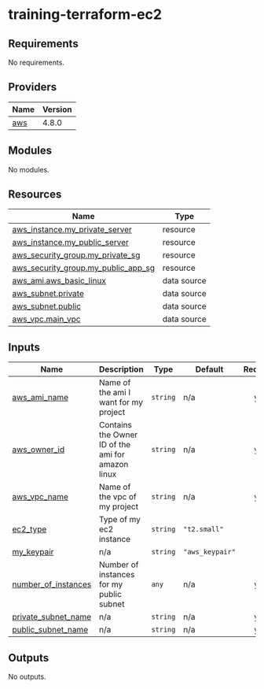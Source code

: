 # training-terraform-ec2
<!-- BEGIN_TF_DOCS -->
## Requirements

No requirements.

## Providers

| Name | Version |
|------|---------|
| <a name="provider_aws"></a> [aws](#provider\_aws) | 4.8.0 |

## Modules

No modules.

## Resources

| Name | Type |
|------|------|
| [aws_instance.my_private_server](https://registry.terraform.io/providers/hashicorp/aws/latest/docs/resources/instance) | resource |
| [aws_instance.my_public_server](https://registry.terraform.io/providers/hashicorp/aws/latest/docs/resources/instance) | resource |
| [aws_security_group.my_private_sg](https://registry.terraform.io/providers/hashicorp/aws/latest/docs/resources/security_group) | resource |
| [aws_security_group.my_public_app_sg](https://registry.terraform.io/providers/hashicorp/aws/latest/docs/resources/security_group) | resource |
| [aws_ami.aws_basic_linux](https://registry.terraform.io/providers/hashicorp/aws/latest/docs/data-sources/ami) | data source |
| [aws_subnet.private](https://registry.terraform.io/providers/hashicorp/aws/latest/docs/data-sources/subnet) | data source |
| [aws_subnet.public](https://registry.terraform.io/providers/hashicorp/aws/latest/docs/data-sources/subnet) | data source |
| [aws_vpc.main_vpc](https://registry.terraform.io/providers/hashicorp/aws/latest/docs/data-sources/vpc) | data source |

## Inputs

| Name | Description | Type | Default | Required |
|------|-------------|------|---------|:--------:|
| <a name="input_aws_ami_name"></a> [aws\_ami\_name](#input\_aws\_ami\_name) | Name of the ami I want for my project | `string` | n/a | yes |
| <a name="input_aws_owner_id"></a> [aws\_owner\_id](#input\_aws\_owner\_id) | Contains the Owner ID of the ami for amazon linux | `string` | n/a | yes |
| <a name="input_aws_vpc_name"></a> [aws\_vpc\_name](#input\_aws\_vpc\_name) | Name of the vpc of my project | `string` | n/a | yes |
| <a name="input_ec2_type"></a> [ec2\_type](#input\_ec2\_type) | Type of my ec2 instance | `string` | `"t2.small"` | no |
| <a name="input_my_keypair"></a> [my\_keypair](#input\_my\_keypair) | n/a | `string` | `"aws_keypair"` | no |
| <a name="input_number_of_instances"></a> [number\_of\_instances](#input\_number\_of\_instances) | Number of instances for my public subnet | `any` | n/a | yes |
| <a name="input_private_subnet_name"></a> [private\_subnet\_name](#input\_private\_subnet\_name) | n/a | `string` | n/a | yes |
| <a name="input_public_subnet_name"></a> [public\_subnet\_name](#input\_public\_subnet\_name) | n/a | `string` | n/a | yes |

## Outputs

No outputs.
<!-- END_TF_DOCS -->